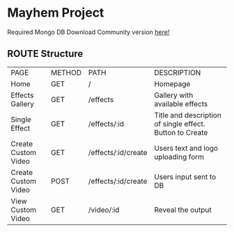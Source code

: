 # Mayhem Project

Required Mongo DB Download Community version [here!](https://www.mongodb.com/try/download/community?tck=docs_server)

## ROUTE Structure

<table>
    <tr>
      <td>PAGE</td>
      <td>METHOD</td>
      <td>PATH</td>
      <td>DESCRIPTION</td>
    </tr>
      <tr>
      <td>Home</td>
      <td>GET</td>
      <td>/</td>
      <td>Homepage</td>
    </tr>
      <tr>
      <td>Effects Gallery</td>
      <td>GET</td>
      <td>/effects</td>
      <td>Gallery with available effects</td>
    </tr>
      <tr>
      <td>Single Effect</td>
      <td>GET</td>
      <td>/effects/:id</td>
      <td>Title and description of single effect. Button to Create</td>
    </tr>
      <tr>
      <td>Create Custom Video</td>
      <td>GET</td>
      <td>/effects/:id/create</td>
      <td>Users text and logo uploading form</td>
    </tr>
          <tr>
      <td>Create Custom Video</td>
      <td>POST</td>
      <td>/effects/:id/create</td>
      <td>Users input sent to DB</td>
    </tr>
            <tr>
      <td>View Custom Video</td>
      <td>GET</td>
      <td>/video/:id</td>
      <td>Reveal the output</td>
    </tr>
</table>


